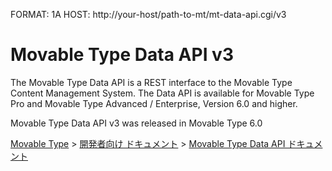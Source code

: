 FORMAT: 1A
HOST: http://your-host/path-to-mt/mt-data-api.cgi/v3

# Movable Type Data API v3
The Movable Type Data API is a REST interface to the Movable Type Content Management System.
The Data API is available for Movable Type Pro and Movable Type Advanced / Enterprise, Version 6.0 and higher.

Movable Type Data API v3 was released in Movable Type 6.0

<p><a href="https://www.movabletype.jp/">Movable Type</a> &gt; <a href="https://www.movabletype.jp/developers/">開発者向け ドキュメント</a> &gt; <a href="https://www.movabletype.jp/developers/data-api/">Movable Type Data API ドキュメント</a></p>

<!-- include(common.md) -->
<!-- include(authentication.md) -->
<!-- include(assets.md) -->
<!-- include(categories.md) -->
<!-- include(comments.md) -->
<!-- include(entries.md) -->
<!-- include(folders.md) -->
<!-- include(pages.md) -->
<!-- include(permissions.md) -->
<!-- include(search.md) -->
<!-- include(sites.md) -->
<!-- include(stats.md) -->
<!-- include(templates.md) -->
<!-- include(themes.md) -->
<!-- include(users.md) -->
